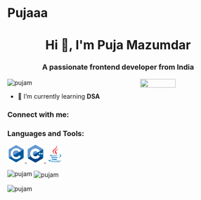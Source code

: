 # Pujaaa
<h1 align="center">Hi 👋, I'm Puja Mazumdar</h1>
<h3 align="center">A passionate frontend developer from India</h3>

<img align="right" height="40%"  width="40%" src="https://www.google.com/url?sa=i&url=https%3A%2F%2Fwww.freepik.com%2Ffree-photos-vectors%2Ffront-end-developer&psig=AOvVaw0dhLZzd8u-ObG3dniDM4ie&ust=1677791015527000&source=images&cd=vfe&ved=0CBAQjRxqFwoTCIi_od_Qu_0CFQAAAAAdAAAAABAF">
<p align="left"> <img src="https://komarev.com/ghpvc/?username=pujam&label=Profile%20views&color=0e75b6&style=flat" alt="pujam" /> </p>

- 🌱 I’m currently learning **DSA**

<h3 align="left">Connect with me:</h3>
<p align="left">
</p>

<h3 align="left">Languages and Tools:</h3>
<p align="left"> <a href="https://www.cprogramming.com/" target="_blank" rel="noreferrer"> <img src="https://raw.githubusercontent.com/devicons/devicon/master/icons/c/c-original.svg" alt="c" width="40" height="40"/> </a> <a href="https://www.w3schools.com/cpp/" target="_blank" rel="noreferrer"> <img src="https://raw.githubusercontent.com/devicons/devicon/master/icons/cplusplus/cplusplus-original.svg" alt="cplusplus" width="40" height="40"/> </a> <a href="https://www.java.com" target="_blank" rel="noreferrer"> <img src="https://raw.githubusercontent.com/devicons/devicon/master/icons/java/java-original.svg" alt="java" width="40" height="40"/> </a> </p>

<p><img align="left" src="https://github-readme-stats.vercel.app/api/top-langs?username=pujam&show_icons=true&locale=en&layout=compact" alt="pujam" /></p>

<p>&nbsp;<img align="center" src="https://github-readme-stats.vercel.app/api?username=pujam&show_icons=true&locale=en" alt="pujam" /></p>

<p><img align="center" src="https://github-readme-streak-stats.herokuapp.com/?user=pujam&" alt="pujam" /></p>
